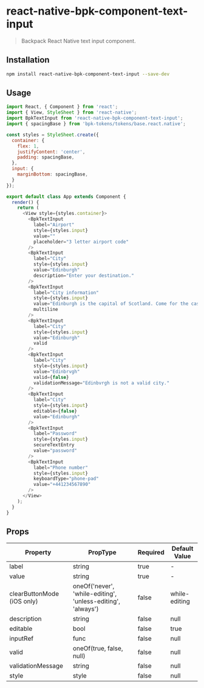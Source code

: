 # react-native-bpk-component-text-input

> Backpack React Native text input component.

## Installation

```sh
npm install react-native-bpk-component-text-input --save-dev
```

## Usage

```js
import React, { Component } from 'react';
import { View, StyleSheet } from 'react-native';
import BpkTextInput from 'react-native-bpk-component-text-input';
import { spacingBase } from 'bpk-tokens/tokens/base.react.native';

const styles = StyleSheet.create({
  container: {
    flex: 1,
    justifyContent: 'center',
    padding: spacingBase,
  },
  input: {
    marginBottom: spacingBase,
  }
});

export default class App extends Component {
  render() {
    return (
      <View style={styles.container}>
        <BpkTextInput
          label="Airport"
          style={styles.input}
          value=""
          placeholder="3 letter airport code"
        />
        <BpkTextInput
          label="City"
          style={styles.input}
          value="Edinburgh"
          description="Enter your destination."
        />
        <BpkTextInput
          label="City information"
          style={styles.input}
          value="Edinburgh is the capital of Scotland. Come for the castle, stay for the penguin parade at the zoo."
          multiline
        />
        <BpkTextInput
          label="City"
          style={styles.input}
          value="Edinburgh"
          valid
        />
        <BpkTextInput
          label="City"
          style={styles.input}
          value="Edinbrvgh"
          valid={false}
          validationMessage="Edinbvrgh is not a valid city."
        />
        <BpkTextInput
          label="City"
          style={styles.input}
          editable={false}
          value="Edinburgh"
        />
        <BpkTextInput
          label="Password"
          style={styles.input}
          secureTextEntry
          value="password"
        />
        <BpkTextInput
          label="Phone number"
          style={styles.input}
          keyboardType="phone-pad"
          value="+441234567890"
        />
      </View>
    );
  }
}
```

## Props

| Property                    | PropType                                                    | Required | Default Value |
| --------------------------- | ----------------------------------------------------------- | -------- | ------------- |
| label                       | string                                                      | true     | -             |
| value                       | string                                                      | true     | -             |
| clearButtonMode (iOS only)  | oneOf('never', 'while-editing', 'unless-editing', 'always') | false    | while-editing |
| description                 | string                                                      | false    | null          |
| editable                    | bool                                                        | false    | true          |
| inputRef                    | func                                                        | false    | null          |
| valid                       | oneOf(true, false, null)                                    | false    | null          |
| validationMessage           | string                                                      | false    | null          |
| style                       | style                                                       | false    | null          |
